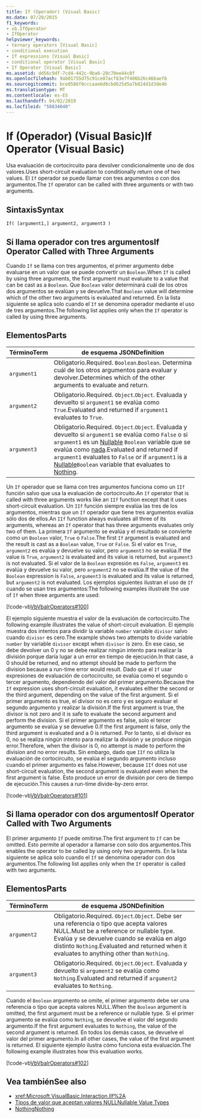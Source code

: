 ```yaml
---
title: If (Operador) (Visual Basic)
ms.date: 07/20/2015
f1_keywords:
- vb.IfOperator
- IfOperator
helpviewer_keywords:
- ternary operators [Visual Basic]
- conditional execution
- If expressions [Visual Basic]
- conditional operator [Visual Basic]
- If Operator [Visual Basic]
ms.assetid: dd56c9df-7cd4-442c-9ba6-20c70ee44c8f
ms.openlocfilehash: 9ab01755d75c91ce87acf83e7f406b26c466aef6
ms.sourcegitcommit: bce0586f0cccaae6d6cbd625d5a7b824d1d3de4b
ms.translationtype: MT
ms.contentlocale: es-ES
ms.lasthandoff: 04/02/2019
ms.locfileid: "58834640"
---
```

# <a name="if-operator-visual-basic"></a><span data-ttu-id="4f54c-102">If (Operador) (Visual Basic)</span><span class="sxs-lookup"><span data-stu-id="4f54c-102">If Operator (Visual Basic)</span></span>
<span data-ttu-id="4f54c-103">Usa evaluación de cortocircuito para devolver condicionalmente uno de dos valores.</span><span class="sxs-lookup"><span data-stu-id="4f54c-103">Uses short-circuit evaluation to conditionally return one of two values.</span></span> <span data-ttu-id="4f54c-104">El `If` operador se puede llamar con tres argumentos o con dos argumentos.</span><span class="sxs-lookup"><span data-stu-id="4f54c-104">The `If` operator can be called with three arguments or with two arguments.</span></span>  
  
## <a name="syntax"></a><span data-ttu-id="4f54c-105">Sintaxis</span><span class="sxs-lookup"><span data-stu-id="4f54c-105">Syntax</span></span>  
  
```  
If( [argument1,] argument2, argument3 )  
```  
  
## <a name="if-operator-called-with-three-arguments"></a><span data-ttu-id="4f54c-106">Si llama operador con tres argumentos</span><span class="sxs-lookup"><span data-stu-id="4f54c-106">If Operator Called with Three Arguments</span></span>  
 <span data-ttu-id="4f54c-107">Cuando `If` se llama con tres argumentos, el primer argumento debe evaluarse en un valor que se puede convertir un `Boolean`.</span><span class="sxs-lookup"><span data-stu-id="4f54c-107">When `If` is called by using three arguments, the first argument must evaluate to a value that can be cast as a `Boolean`.</span></span> <span data-ttu-id="4f54c-108">Que `Boolean` valor determinará cuál de los otros dos argumentos se evalúan y se devuelve.</span><span class="sxs-lookup"><span data-stu-id="4f54c-108">That `Boolean` value will determine which of the other two arguments is evaluated and returned.</span></span> <span data-ttu-id="4f54c-109">En la lista siguiente se aplica solo cuando el `If` se denomina operador mediante el uso de tres argumentos.</span><span class="sxs-lookup"><span data-stu-id="4f54c-109">The following list applies only when the `If` operator is called by using three arguments.</span></span>  
  
## <a name="parts"></a><span data-ttu-id="4f54c-110">Elementos</span><span class="sxs-lookup"><span data-stu-id="4f54c-110">Parts</span></span>  
  
|<span data-ttu-id="4f54c-111">Término</span><span class="sxs-lookup"><span data-stu-id="4f54c-111">Term</span></span>|<span data-ttu-id="4f54c-112">de esquema JSON</span><span class="sxs-lookup"><span data-stu-id="4f54c-112">Definition</span></span>|  
|---|---|  
|`argument1`|<span data-ttu-id="4f54c-113">Obligatorio.</span><span class="sxs-lookup"><span data-stu-id="4f54c-113">Required.</span></span> <span data-ttu-id="4f54c-114">`Boolean`.</span><span class="sxs-lookup"><span data-stu-id="4f54c-114">`Boolean`.</span></span> <span data-ttu-id="4f54c-115">Determina cuál de los otros argumentos para evaluar y devolver.</span><span class="sxs-lookup"><span data-stu-id="4f54c-115">Determines which of the other arguments to evaluate and return.</span></span>|  
|`argument2`|<span data-ttu-id="4f54c-116">Obligatorio.</span><span class="sxs-lookup"><span data-stu-id="4f54c-116">Required.</span></span> <span data-ttu-id="4f54c-117">`Object`.</span><span class="sxs-lookup"><span data-stu-id="4f54c-117">`Object`.</span></span> <span data-ttu-id="4f54c-118">Evaluada y devuelto si `argument1` se evalúa como `True`.</span><span class="sxs-lookup"><span data-stu-id="4f54c-118">Evaluated and returned if `argument1` evaluates to `True`.</span></span>|  
|`argument3`|<span data-ttu-id="4f54c-119">Obligatorio.</span><span class="sxs-lookup"><span data-stu-id="4f54c-119">Required.</span></span> <span data-ttu-id="4f54c-120">`Object`.</span><span class="sxs-lookup"><span data-stu-id="4f54c-120">`Object`.</span></span> <span data-ttu-id="4f54c-121">Evaluada y devuelto si `argument1` se evalúa como `False` o si `argument1` es un [Nullable](../../../visual-basic/programming-guide/language-features/data-types/nullable-value-types.md) `Boolean` variable que se evalúa como [nada](../../../visual-basic/language-reference/nothing.md).</span><span class="sxs-lookup"><span data-stu-id="4f54c-121">Evaluated and returned if `argument1` evaluates to `False` or if `argument1` is a [Nullable](../../../visual-basic/programming-guide/language-features/data-types/nullable-value-types.md)`Boolean` variable that evaluates to [Nothing](../../../visual-basic/language-reference/nothing.md).</span></span>|  
  
 <span data-ttu-id="4f54c-122">Un `If` operador que se llama con tres argumentos funciona como un `IIf` función salvo que usa la evaluación de cortocircuito.</span><span class="sxs-lookup"><span data-stu-id="4f54c-122">An `If` operator that is called with three arguments works like an `IIf` function except that it uses short-circuit evaluation.</span></span> <span data-ttu-id="4f54c-123">Un `IIf` función siempre evalúa las tres de los argumentos, mientras que un `If` operador que tiene tres argumentos evalúa sólo dos de ellos.</span><span class="sxs-lookup"><span data-stu-id="4f54c-123">An `IIf` function always evaluates all three of its arguments, whereas an `If` operator that has three arguments evaluates only two of them.</span></span> <span data-ttu-id="4f54c-124">La primera `If` argumento se evalúa y el resultado se convierte como un `Boolean` valor, `True` o `False`.</span><span class="sxs-lookup"><span data-stu-id="4f54c-124">The first `If` argument is evaluated and the result is cast as a `Boolean` value, `True` or `False`.</span></span> <span data-ttu-id="4f54c-125">Si el valor es `True`, `argument2` es evalúa y devuelve su valor, pero `argument3` no se evalúa.</span><span class="sxs-lookup"><span data-stu-id="4f54c-125">If the value is `True`, `argument2` is evaluated and its value is returned, but `argument3` is not evaluated.</span></span> <span data-ttu-id="4f54c-126">Si el valor de la `Boolean` expresión es `False`, `argument3` es evalúa y devuelve su valor, pero `argument2` no se evalúa.</span><span class="sxs-lookup"><span data-stu-id="4f54c-126">If the value of the `Boolean` expression is `False`, `argument3` is evaluated and its value is returned, but `argument2` is not evaluated.</span></span> <span data-ttu-id="4f54c-127">Los ejemplos siguientes ilustran el uso de `If` cuando se usan tres argumentos:</span><span class="sxs-lookup"><span data-stu-id="4f54c-127">The following examples illustrate the use of `If` when three arguments are used:</span></span>  
  
 [!code-vb[VbVbalrOperators#100](~/samples/snippets/visualbasic/VS_Snippets_VBCSharp/VbVbalrOperators/VB/Class4.vb#100)]  
  
 <span data-ttu-id="4f54c-128">El ejemplo siguiente muestra el valor de la evaluación de cortocircuito.</span><span class="sxs-lookup"><span data-stu-id="4f54c-128">The following example illustrates the value of short-circuit evaluation.</span></span> <span data-ttu-id="4f54c-129">El ejemplo muestra dos intentos para dividir la variable `number` variable `divisor` salvo cuando `divisor` es cero.</span><span class="sxs-lookup"><span data-stu-id="4f54c-129">The example shows two attempts to divide variable `number` by variable `divisor` except when `divisor` is zero.</span></span> <span data-ttu-id="4f54c-130">En ese caso, se debe devolver un 0 y no se debe realizar ningún intento para realizar la división porque daría lugar a un error en tiempo de ejecución.</span><span class="sxs-lookup"><span data-stu-id="4f54c-130">In that case, a 0 should be returned, and no attempt should be made to perform the division because a run-time error would result.</span></span> <span data-ttu-id="4f54c-131">Dado que el `If` usar expresiones de evaluación de cortocircuito, se evalúa como el segundo o tercer argumento, dependiendo del valor del primer argumento.</span><span class="sxs-lookup"><span data-stu-id="4f54c-131">Because the `If` expression uses short-circuit evaluation, it evaluates either the second or the third argument, depending on the value of the first argument.</span></span> <span data-ttu-id="4f54c-132">Si el primer argumento es true, el divisor no es cero y es seguro evaluar el segundo argumento y realizar la división.</span><span class="sxs-lookup"><span data-stu-id="4f54c-132">If the first argument is true, the divisor is not zero and it is safe to evaluate the second argument and perform the division.</span></span> <span data-ttu-id="4f54c-133">Si el primer argumento es false, solo el tercer argumento se evalúa y se devuelve 0.</span><span class="sxs-lookup"><span data-stu-id="4f54c-133">If the first argument is false, only the third argument is evaluated and a 0 is returned.</span></span> <span data-ttu-id="4f54c-134">Por lo tanto, si el divisor es 0, no se realiza ningún intento para realizar la división y se produce ningún error.</span><span class="sxs-lookup"><span data-stu-id="4f54c-134">Therefore, when the divisor is 0, no attempt is made to perform the division and no error results.</span></span> <span data-ttu-id="4f54c-135">Sin embargo, dado que `IIf` no utiliza la evaluación de cortocircuito, se evalúa el segundo argumento incluso cuando el primer argumento es false.</span><span class="sxs-lookup"><span data-stu-id="4f54c-135">However, because `IIf` does not use short-circuit evaluation, the second argument is evaluated even when the first argument is false.</span></span> <span data-ttu-id="4f54c-136">Esto produce un error de división por cero de tiempo de ejecución.</span><span class="sxs-lookup"><span data-stu-id="4f54c-136">This causes a run-time divide-by-zero error.</span></span>  
  
 [!code-vb[VbVbalrOperators#101](~/samples/snippets/visualbasic/VS_Snippets_VBCSharp/VbVbalrOperators/VB/Class4.vb#101)]  
  
## <a name="if-operator-called-with-two-arguments"></a><span data-ttu-id="4f54c-137">Si llama operador con dos argumentos</span><span class="sxs-lookup"><span data-stu-id="4f54c-137">If Operator Called with Two Arguments</span></span>  
 <span data-ttu-id="4f54c-138">El primer argumento `If` puede omitirse.</span><span class="sxs-lookup"><span data-stu-id="4f54c-138">The first argument to `If` can be omitted.</span></span> <span data-ttu-id="4f54c-139">Esto permite al operador a llamarse con solo dos argumentos.</span><span class="sxs-lookup"><span data-stu-id="4f54c-139">This enables the operator to be called by using only two arguments.</span></span> <span data-ttu-id="4f54c-140">En la lista siguiente se aplica solo cuando el `If` se denomina operador con dos argumentos.</span><span class="sxs-lookup"><span data-stu-id="4f54c-140">The following list applies only when the `If` operator is called with two arguments.</span></span>  
  
## <a name="parts"></a><span data-ttu-id="4f54c-141">Elementos</span><span class="sxs-lookup"><span data-stu-id="4f54c-141">Parts</span></span>  
  
|<span data-ttu-id="4f54c-142">Término</span><span class="sxs-lookup"><span data-stu-id="4f54c-142">Term</span></span>|<span data-ttu-id="4f54c-143">de esquema JSON</span><span class="sxs-lookup"><span data-stu-id="4f54c-143">Definition</span></span>|  
|---|---|  
|`argument2`|<span data-ttu-id="4f54c-144">Obligatorio.</span><span class="sxs-lookup"><span data-stu-id="4f54c-144">Required.</span></span> <span data-ttu-id="4f54c-145">`Object`.</span><span class="sxs-lookup"><span data-stu-id="4f54c-145">`Object`.</span></span> <span data-ttu-id="4f54c-146">Debe ser una referencia o tipo que acepta valores NULL.</span><span class="sxs-lookup"><span data-stu-id="4f54c-146">Must be a reference or nullable type.</span></span> <span data-ttu-id="4f54c-147">Evalúa y se devuelve cuando se evalúa en algo distinto `Nothing`.</span><span class="sxs-lookup"><span data-stu-id="4f54c-147">Evaluated and returned when it evaluates to anything other than `Nothing`.</span></span>|  
|`argument3`|<span data-ttu-id="4f54c-148">Obligatorio.</span><span class="sxs-lookup"><span data-stu-id="4f54c-148">Required.</span></span> <span data-ttu-id="4f54c-149">`Object`.</span><span class="sxs-lookup"><span data-stu-id="4f54c-149">`Object`.</span></span> <span data-ttu-id="4f54c-150">Evaluada y devuelto si `argument2` se evalúa como `Nothing`.</span><span class="sxs-lookup"><span data-stu-id="4f54c-150">Evaluated and returned if `argument2` evaluates to `Nothing`.</span></span>|  
  
 <span data-ttu-id="4f54c-151">Cuando el `Boolean` argumento se omite, el primer argumento debe ser una referencia o tipo que acepta valores NULL.</span><span class="sxs-lookup"><span data-stu-id="4f54c-151">When the `Boolean` argument is omitted, the first argument must be a reference or nullable type.</span></span> <span data-ttu-id="4f54c-152">Si el primer argumento se evalúa como `Nothing`, se devuelve el valor del segundo argumento.</span><span class="sxs-lookup"><span data-stu-id="4f54c-152">If the first argument evaluates to `Nothing`, the value of the second argument is returned.</span></span> <span data-ttu-id="4f54c-153">En todos los demás casos, se devuelve el valor del primer argumento.</span><span class="sxs-lookup"><span data-stu-id="4f54c-153">In all other cases, the value of the first argument is returned.</span></span> <span data-ttu-id="4f54c-154">El siguiente ejemplo ilustra cómo funciona esta evaluación.</span><span class="sxs-lookup"><span data-stu-id="4f54c-154">The following example illustrates how this evaluation works.</span></span>  
  
 [!code-vb[VbVbalrOperators#102](~/samples/snippets/visualbasic/VS_Snippets_VBCSharp/VbVbalrOperators/VB/Class4.vb#102)]  
  
## <a name="see-also"></a><span data-ttu-id="4f54c-155">Vea también</span><span class="sxs-lookup"><span data-stu-id="4f54c-155">See also</span></span>

- <xref:Microsoft.VisualBasic.Interaction.IIf%2A>
- [<span data-ttu-id="4f54c-156">Tipos de valor que aceptan valores NULL</span><span class="sxs-lookup"><span data-stu-id="4f54c-156">Nullable Value Types</span></span>](../../../visual-basic/programming-guide/language-features/data-types/nullable-value-types.md)
- [<span data-ttu-id="4f54c-157">Nothing</span><span class="sxs-lookup"><span data-stu-id="4f54c-157">Nothing</span></span>](../../../visual-basic/language-reference/nothing.md)
